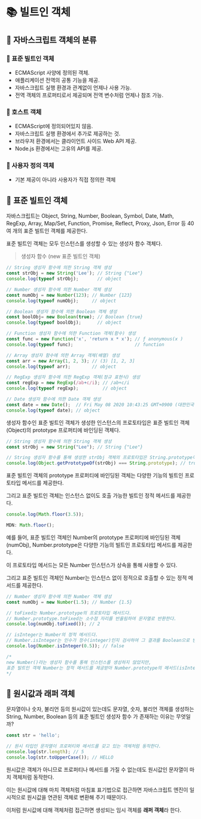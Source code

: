 # 📚 빌트인 객체

## 🎀 자바스크립트 객체의 분류

### 📌 표준 빌트인 객체

- ECMAScript 사양에 정의된 객체.
- 애플리케이션 전역의 공통 기능을 제공.
- 자바스크립트 실행 환경과 관계없이 언제나 사용 가능.
- 전역 객체의 프로퍼티로서 제공되며 전역 변수처럼 언제나 참조 가능.

### 📌 호스트 객체

- ECMAScript에 정의되어있지 않음.
- 자바스크립트 실행 환경에서 추가로 제공하는 것.
- 브라우저 환경에서는 클라이언트 사이드 Web API 제공.
- Node.js 환경에서는 고유의 API를 제공.

### 📌 사용자 정의 객체

- 기본 제공이 아니라 사용자가 직접 정의한 객체

## 🎀 표준 빌트인 객체

자바스크립트는 Object, String, Number, Boolean, Symbol, Date, Math, RegExp, Array, Map/Set, Function, Promise, Reflect, Proxy, Json, Error 등 40여 개의 표준 빌트인 객체를 제공한다.

표준 빌트인 객체는 모두 인스턴스를 생성할 수 있는 생성자 함수 객체다.

> 생성자 함수 (new 표준 빌트인 객체)

```js
// String 생성자 함수에 의한 String 객체 생성
const strObj = new String('Lee'); // String {"Lee"}
console.log(typeof strObj);       // object

// Number 생성자 함수에 의한 Number 객체 생성
const numObj = new Number(123); // Number {123}
console.log(typeof numObj);     // object

// Boolean 생성자 함수에 의한 Boolean 객체 생성
const boolObj= new Boolean(true); // Boolean {true}
console.log(typeof boolObj);      // object

// Function 생성자 함수에 의한 Function 객체(함수) 생성
const func = new Function('x', 'return x * x'); // ƒ anonymous(x )
console.log(typeof func);                       // function

// Array 생성자 함수에 의한 Array 객체(배열) 생성
const arr = new Array(1, 2, 3); // (3) [1, 2, 3]
console.log(typeof arr);        // object

// RegExp 생성자 함수에 의한 RegExp 객체(정규 표현식) 생성
const regExp = new RegExp(/ab+c/i); // /ab+c/i
console.log(typeof regExp);         // object

// Date 생성자 함수에 의한 Date 객체 생성
const date = new Date();  // Fri May 08 2020 10:43:25 GMT+0900 (대한민국 표준시)
console.log(typeof date); // object
```

생성자 함수인 표준 빌트인 객체가 생성한 인스턴스의 프로토타입은 표준 빌트인 객체(Object)의 prototype 프로퍼티에 바인딩된 객체다.


```js
// String 생성자 함수에 의한 String 객체 생성
const strObj = new String("Lee"); // String {"Lee"}

// String 생성자 함수를 통해 생성한 strObj 객체의 프로토타입은 String.prototype이다.
console.log(Object.getPrototypeOf(strObj) === String.prototype); // true
```
표준 빌트인 객체의 prototype 프로퍼티에 바인딩된 객체는 다양한 기능의 빌트인 프로토타입 메서드를 제공한다. 

그리고 표준 빌트인 객체는 인스턴스 없이도 호출 가능한 빌트인 정적 메서드를 제공한다.

```js
console.log(Math.floor(3.5));

MDN: Math.floor();
```
예를 들어, 표준 빌트인 객체인 Number의 prototype 프로퍼티에 바인딩된 객체(numObj), Number.prototype은 다양한 기능의 빌트인 프로토타입 메서드를 제공한다. 

이 프로토타입 메서드는 모든 Number 인스턴스가 상속을 통해 사용할 수 있다. 

그리고 표준 빌트인 객체인 Number는 인스턴스 없이 정적으로 호출할 수 있는 정적 메서드를 제공한다.

```js
// Number 생성자 함수에 의한 Number 객체 생성
const numObj = new Number(1.5); // Number {1.5}

// toFixed는 Number.prototype의 프로토타입 메서드다.
// Number.prototype.toFixed는 소수점 자리를 반올림하여 문자열로 반환한다.
console.log(numObj.toFixed()); // 2

// isInteger는 Number의 정적 메서드다.
// Number.isInteger는 인수가 정수(integer)인지 검사하여 그 결과를 Boolean으로 반환한다.
console.log(Number.isInteger(0.5)); // false

/*
new Number()라는 생성자 함수를 통해 인스턴스를 생성하지 않았지만,
표준 빌트인 객체 Number는 정적 메서드를 제공받아 Number.prototype의 메서드(isInteger)를 사용하였다.
*/
```

## 🎀 원시값과 래퍼 객체

문자열이나 숫자, 불리언 등의 원시값이 있는데도 문자열, 숫자, 불리언 객체를 생성하는 String, Number, Boolean 등의 표준 빌트인 생성자 함수 가 존재하는 이유는 무엇일까?

```js
const str = 'hello';

// 원시 타입인 문자열이 프로퍼티와 메서드를 갖고 있는 객체처럼 동작한다.
console.log(str.length); // 5
console.log(str.toUpperCase()); // HELLO
```

원시값은 객체가 아니므로 프로퍼티나 메서드를 가질 수 없는데도 원시값인 문자열이 마치 객체처럼 동작한다.

이는 원시값에 대해 마치 객체처럼 마침표 표기법으로 접근하면 자바스크립트 엔진이 일시적으로 원시값을 연관된 객체로 변환해 주기 때문이다.

이처럼 원시값에 대해 객체처럼 접근하면 생성되는 임시 객체를 **래퍼 객체**라 한다.
